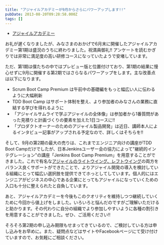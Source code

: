 ```yaml
---
title: "アジャイルアカデミーが9月からさらにパワーアップします!!"
pubDate: 2013-08-20T09:28:58.000Z
tags: []
---
```


- [アジャイルアカデミー](http://event.shoeisha.jp/aa)

お礼が遅くなりましたが、みなさまのおかげで6月末に開催したアジャイルアカデミー第1期は盛況のうちに終わりました。祝満員御礼!! アンケートを読むかぎりでは非常に満足度の高い研修コースになっていたようで安堵しています。

ただ、第1期は僕たちの中ではプレビュー版と位置付けており、第1期の結果に慢心せずに9月に開催する第2期ではさらなるパワーアップをします。主な改善点は以下になります。

- Scrum Boot Camp Premium は午前中の基礎編をもっと幅広い人に伝わるように大幅刷新
- TDD Boot Camp はサポート体制を整え、より参加者のみなさんの業務に直結する学びを得れるように
- 「アジャイルサムライで学ぶアジャイルの全体像」は参加者から1番質問があった見積りと計画づくりの要素を加えた1日コースに!!
- 「プロダクトオーナーのためのアジャイル製品開発」は近日、講師本人によるインタビュー記事がアップされる予定なので、詳しくはそちらを!!

そして、9月の第2期の最大の売りは、これまでエンジニア向けの講座がTDD Boot Campだけでしたが、日本Jenkinsユーザー会の協力によって"継続的インテグレーション"の講座「Jenkins Boot Camp Premium」を用意することができました。これで有名な[アジャイルのライトウイング、レフトウイング](http://blogs.itmedia.co.jp/hiranabe/2012/09/rightwing-and-leftwing-of-agile.html)の両方をバランス良くサポートができたことで、よりアジャイル開発の導入を検討している組織にとって幅広い選択肢を提供できてホっとしてしています。個人的にはエンジニアがビジネスの中心である企業にとってもアジャイルになっていくための入口も十分に整えられたと自負しています。

あと、アジャイルアカデミーを今後もこのクオリティを維持しつつ継続していくために今回から値上げをしました。いろいろと悩んだのですがご理解いただけると助かります。その代わりに自分の組織でより参加しやすいように各種の割引きを用意することができました。ぜひ、ご活用ください!!

そろそろ第2期の申し込み期限もせまってきているので、ご検討している方は申し込みをお早めに。また、疑問点などはサイトやFacebookページにて受け付けていますので、お気軽にご相談ください。